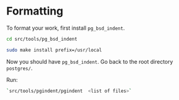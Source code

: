 # Formatting 

To format your work, first install `pg_bsd_indent`. 

```bash
cd src/tools/pg_bsd_indent
```

```bash
sudo make install prefix=/usr/local
```

Now you should have `pg_bsd_indent`. Go back to the root directory `postgres/`. 

Run: 
```bash
`src/tools/pgindent/pgindent  <list of files>`
```